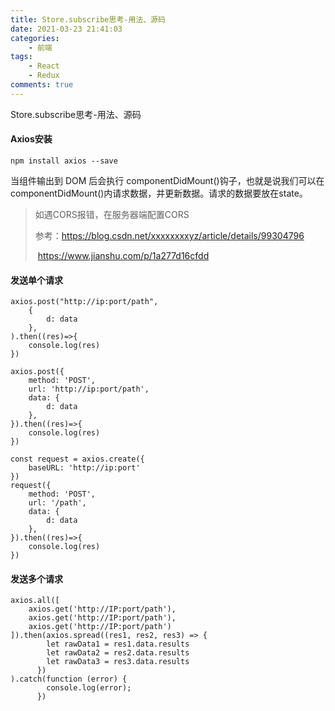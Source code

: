 ```yaml
---
title: Store.subscribe思考-用法、源码
date: 2021-03-23 21:41:03
categories:  
    - 前端
tags: 
	- React	
	- Redux
comments: true
---
```


Store.subscribe思考-用法、源码
<!--more-->

#### Axios安装

```
npm install axios --save
```

当组件输出到 DOM 后会执行 componentDidMount()钩子，也就是说我们可以在componentDidMount()内请求数据，并更新数据。请求的数据要放在state。

> 如遇CORS报错，在服务器端配置CORS
>
> 参考：https://blog.csdn.net/xxxxxxxxyz/article/details/99304796
>
> ​			https://www.jianshu.com/p/1a277d16cfdd

#### 发送单个请求

```
axios.post("http://ip:port/path", 
    {
		d: data
    },
).then((res)=>{
	console.log(res)
})
```

```
axios.post({
	method: 'POST',
	url: 'http://ip:port/path',
	data: {
		d: data
	},
}).then((res)=>{
	console.log(res)
})
```

```
const request = axios.create({
	baseURL: 'http://ip:port'
})
request({
	method: 'POST',
	url: '/path',
	data: {
		d: data
	},
}).then((res)=>{
	console.log(res)
})
```

#### 发送多个请求

```
axios.all([
	axios.get('http://IP:port/path'), 
	axios.get('http://IP:port/path'), 
	axios.get('http://IP:port/path')
]).then(axios.spread((res1, res2, res3) => {
        let rawData1 = res1.data.results
        let rawData2 = res2.data.results
        let rawData3 = res3.data.results
      })
).catch(function (error) {
        console.log(error);
      })
```

